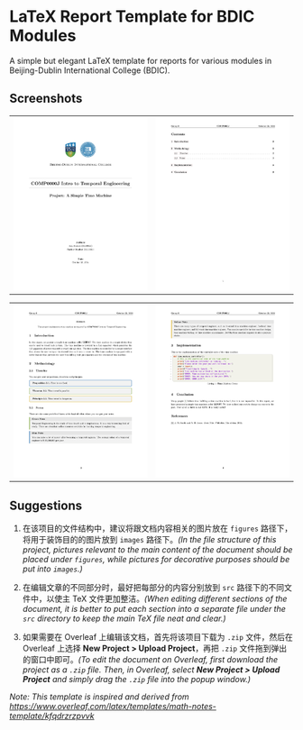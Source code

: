 # LaTeX Report Template for BDIC Modules

A simple but elegant LaTeX template for reports for various modules in Beijing-Dublin International College (BDIC).

## Screenshots

<table>
  <tr>
    <td><img src="./screenshots/title-page.jpg"/></td>
    <td><img src="./screenshots/table-of-contents.jpg"/></td>
  </tr>
</table>
<table>
  <tr>
    <td><img src="./screenshots/main-body-1.jpg"/></td>
    <td><img src="./screenshots/main-body-2.jpg"/></td>
  </tr>
</table>

## Suggestions

1. 在该项目的文件结构中，建议将跟文档内容相关的图片放在 `figures` 路径下，将用于装饰目的的图片放到 `images` 路径下。*(In the file structure of this project, pictures relevant to the main content of the document should be placed under `figures`, while pictures for decorative purposes should be put into `images`.)*

2. 在编辑文章的不同部分时，最好把每部分的内容分别放到 `src` 路径下的不同文件中，以使主 TeX 文件更加整洁。*(When editing different sections of the document, it is better to put each section into a separate file under the `src` directory to keep the main TeX file neat and clear.)*

3. 如果需要在 Overleaf 上编辑该文档，首先将该项目下载为 `.zip` 文件，然后在 Overleaf 上选择 **New Project > Upload Project**，再把 `.zip` 文件拖到弹出的窗口中即可。*(To edit the document on Overleaf, first download the project as a `.zip` file. Then, in Overleaf, select **New Project > Upload Project** and simply drag the `.zip` file into the popup window.)*


*Note: This template is inspired and derived from https://www.overleaf.com/latex/templates/math-notes-template/kfqdrzrzpvvk*
